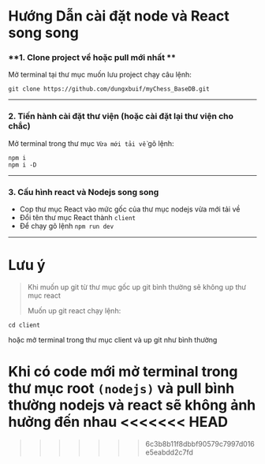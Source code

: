 # Hướng Dẫn cài đặt node và React song song

### **1. Clone project về hoặc pull mới nhất **

Mở terminal tại thư mục muốn lưu project chạy câu lệnh:

```
git clone https://github.com/dungxbuif/myChess_BaseDB.git
```

---

### **2. Tiến hành cài đặt thư viện (hoặc cài đặt lại thư viện cho chắc)**

Mở terminal trong thư mục `Vừa mới tải về` gõ lệnh:

```
npm i
npm i -D
```

---

### **3. Cấu hình react và Nodejs song song**

-  Cop thư mục React vào mức gốc của thư mục nodejs vừa mới tải về
-  Đổi tên thư mục React thành `client`
-  Để chạy gõ lệnh `npm run dev`

---

# Lưu ý

> Khi muốn up git từ thư mục gốc up git bình thường sẽ không up thư mục react
>
> Muốn up git react chạy lệnh:

```
cd client
```

hoặc mở terminal trong thư mục client và up git như bình thường

Khi có code mới mở terminal trong thư mục root `(nodejs)` và pull bình thường nodejs và react sẽ không ảnh hưởng đến nhau
<<<<<<< HEAD
=======

> > > > > > > 6c3b8b11f8dbbf90579c7997d016e5eabdd2c7fd
